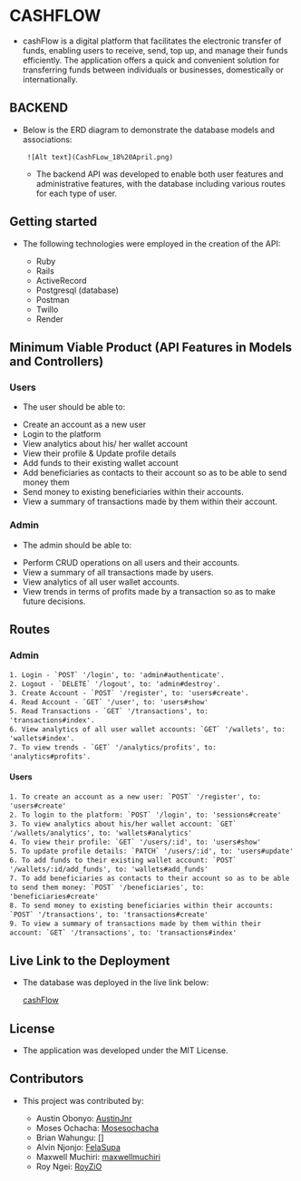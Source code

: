 # CASHFLOW

 + cashFlow is a digital platform that facilitates the electronic transfer of funds, enabling users to receive, send, top up, and manage their funds efficiently. The application offers a quick and convenient solution for transferring funds between individuals or businesses, domestically or internationally.

## BACKEND
- Below is the ERD diagram to demonstrate the database models and associations:

       ![Alt text](CashFLow_18%20April.png)

  + The backend API was developed to enable both user features and administrative features, with the database including various routes for each type of user. 

## Getting started

- The following technologies were employed in the creation of the API:

    + Ruby
    + Rails
    + ActiveRecord
    + Postgresql (database)
    + Postman
    + Twillo
    + Render

## Minimum Viable Product (API Features in Models and Controllers)

### Users
+ The user should be able to: 

 - Create an account as a new user 
 - Login to the platform 
 - View analytics about his/ her wallet account
 - View their profile & Update profile details
 - Add funds to their existing wallet account
 - Add beneficiaries as contacts to their account so as to be able to send money them
 - Send money to existing beneficiaries within their accounts.
 - View a summary of transactions made by them within their account.

### Admin
  + The admin should be able to:
  
  - Perform CRUD operations on all users and their accounts. 
  - View a summary of all transactions made by users. 
  - View analytics of all user wallet accounts.
  - View trends in terms of profits made by a transaction so as to make future decisions.


## Routes
 ### Admin
    1. Login - `POST` '/login', to: 'admin#authenticate'.
    2. Logout - `DELETE` '/logout', to: 'admin#destroy'.
    3. Create Account - `POST` '/register', to: 'users#create'.
    4. Read Account - `GET` '/user', to: 'users#show'
    5. Read Transactions - `GET` '/transactions', to: 'transactions#index'.
    6. View analytics of all user wallet accounts: `GET` '/wallets', to: 'wallets#index'.
    7. To view trends - `GET` '/analytics/profits', to: 'analytics#profits'.


  #### Users
    1. To create an account as a new user: `POST` '/register', to: 'users#create'
    2. To login to the platform: `POST` '/login', to: 'sessions#create'
    3. To view analytics about his/her wallet account: `GET` '/wallets/analytics', to: 'wallets#analytics'
    4. To view their profile: `GET` '/users/:id', to: 'users#show'
    5. To update profile details: `PATCH` '/users/:id', to: 'users#update'
    6. To add funds to their existing wallet account: `POST` '/wallets/:id/add_funds', to: 'wallets#add_funds'
    7. To add beneficiaries as contacts to their account so as to be able to send them money: `POST` '/beneficiaries', to: 'beneficiaries#create'
    8. To send money to existing beneficiaries within their accounts: `POST` '/transactions', to: 'transactions#create'
    9. To view a summary of transactions made by them within their account: `GET` '/transactions', to: 'transactions#index'


## Live Link to the Deployment 

- The database was deployed in the live link below:

    [cashFlow](https://cashflow-1rf2.onrender.com/accounts)


## License 

+ The application was developed under the MIT License.


## Contributors

+ This project was contributed by:

    - Austin Obonyo: [AustinJnr](https://github.com/Austinjnr)
    - Moses Ochacha: [Mosesochacha](https://github.com/Mosesochacha)
    - Brian Wahungu: []
    - Alvin Njonjo: [FelaSupa](https://github.com/fela-Supa)
    - Maxwell Muchiri: [maxwellmuchiri](https://github.com/maxwellmuchiri)
    - Roy Ngei: [RoyZiO](https://github.com/RoyZiO)